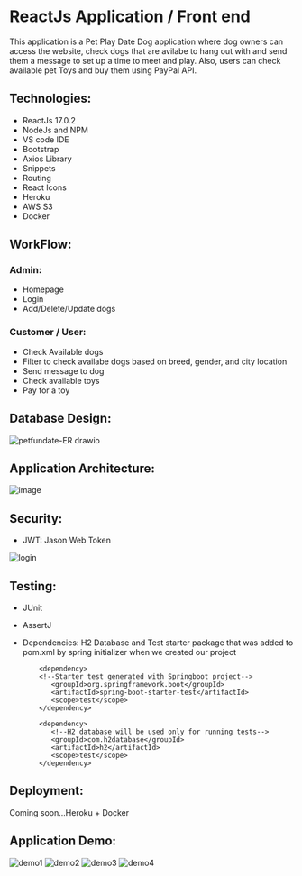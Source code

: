 # ReactJs Application / Front end

This application is a Pet Play Date Dog application where dog owners can access the website, check dogs that are avilabe to hang out with and send them a message to set up a time to meet and play. Also, users can check available pet Toys and buy them using PayPal API. 

## Technologies:

* ReactJs 17.0.2
* NodeJs and NPM
* VS code IDE
* Bootstrap
* Axios Library
* Snippets
* Routing
* React Icons
* Heroku
* AWS S3
* Docker

## WorkFlow:

### Admin:
* Homepage
* Login 
* Add/Delete/Update dogs

### Customer / User:
* Check Available dogs
* Filter to check availabe dogs based on breed, gender, and city location
* Send message to dog
* Check available toys
* Pay for a toy

## Database Design: 

![petfundate-ER drawio](https://user-images.githubusercontent.com/56841959/177401782-6ad29d72-0a51-4f06-a465-6a99e7181ca0.png)


## Application Architecture:

![image](https://user-images.githubusercontent.com/56841959/177401140-66919e99-9c76-44a6-866b-32e71d0fc9c8.png)


## Security:
* JWT: Jason Web Token 
          
![login](https://user-images.githubusercontent.com/56841959/177439793-8d758b8d-b330-45e6-bead-38827c7b5f2f.JPG)

## Testing:
* JUnit 
* AssertJ
* Dependencies: H2 Database and Test starter package that was added to pom.xml by spring initializer when we created our project
          
          <dependency>
          <!--Starter test generated with Springboot project-->
             <groupId>org.springframework.boot</groupId>
             <artifactId>spring-boot-starter-test</artifactId>
             <scope>test</scope>
          </dependency>
    
          <dependency>
             <!--H2 database will be used only for running tests-->
             <groupId>com.h2database</groupId>
             <artifactId>h2</artifactId>
             <scope>test</scope>
          </dependency>



## Deployment:
Coming soon...Heroku + Docker

## Application Demo:

![demo1](https://user-images.githubusercontent.com/56841959/177441022-94d89792-6297-4032-bf31-e629bccb151a.JPG) 
![demo2](https://user-images.githubusercontent.com/56841959/177440878-edff12d9-ff04-4d1d-be75-fdb19eb582ec.JPG)
![demo3](https://user-images.githubusercontent.com/56841959/177441282-d4210505-e488-4813-a3ab-b1e644505883.JPG)
![demo4](https://user-images.githubusercontent.com/56841959/177441308-ad150f7b-a2bd-4eb1-af48-95036c3db509.JPG)


